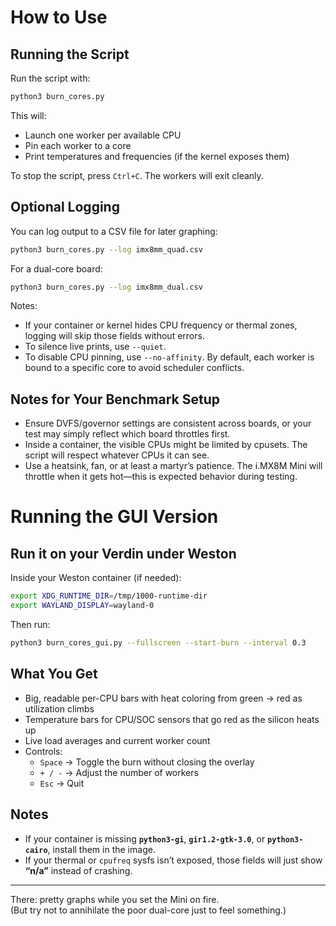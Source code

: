# How to Use

## Running the Script

Run the script with:

```bash
python3 burn_cores.py
```

This will:

- Launch one worker per available CPU
- Pin each worker to a core
- Print temperatures and frequencies (if the kernel exposes them)

To stop the script, press `Ctrl+C`. The workers will exit cleanly.

## Optional Logging

You can log output to a CSV file for later graphing:

```bash
python3 burn_cores.py --log imx8mm_quad.csv
```

For a dual-core board:

```bash
python3 burn_cores.py --log imx8mm_dual.csv
```

Notes:

- If your container or kernel hides CPU frequency or thermal zones, logging will skip those fields without errors.
- To silence live prints, use `--quiet`.
- To disable CPU pinning, use `--no-affinity`. By default, each worker is bound to a specific core to avoid scheduler conflicts.

## Notes for Your Benchmark Setup

- Ensure DVFS/governor settings are consistent across boards, or your test may simply reflect which board throttles first.
- Inside a container, the visible CPUs might be limited by cpusets. The script will respect whatever CPUs it can see.
- Use a heatsink, fan, or at least a martyr’s patience. The i.MX8M Mini will throttle when it gets hot—this is expected behavior during testing.

# Running the GUI Version

## Run it on your Verdin under Weston

Inside your Weston container (if needed):

```bash
export XDG_RUNTIME_DIR=/tmp/1000-runtime-dir
export WAYLAND_DISPLAY=wayland-0
```

Then run:

```bash
python3 burn_cores_gui.py --fullscreen --start-burn --interval 0.3
```

## What You Get

- Big, readable per-CPU bars with heat coloring from green → red as utilization climbs
- Temperature bars for CPU/SOC sensors that go red as the silicon heats up
- Live load averages and current worker count
- Controls:
  - `Space` → Toggle the burn without closing the overlay  
  - `+ / -` → Adjust the number of workers  
  - `Esc` → Quit

## Notes

- If your container is missing **`python3-gi`**, **`gir1.2-gtk-3.0`**, or **`python3-cairo`**, install them in the image.
- If your thermal or `cpufreq` sysfs isn’t exposed, those fields will just show **“n/a”** instead of crashing.

---

There: pretty graphs while you set the Mini on fire.  
(But try not to annihilate the poor dual-core just to feel something.)

